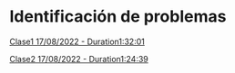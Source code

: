 # Identificación de problemas










[Clase1 17/08/2022 - Duration1:32:01](https://senatipe-my.sharepoint.com/personal/1323943_senati_pe/_layouts/15/onedrive.aspx?sortField=DateShared&isAscending=false&groupBy=&noAuthRedirect=1&id=%2Fpersonal%2Frhuarcaya%5Fsenati%5Fpe%2FDocuments%2FRecordings%2F202220%2DCNIU%2D114%2DACT%2DNRC%5F30340%5F000173395%2D20220817%5F173113%2DGrabaci%C3%B3n%20de%20la%20reuni%C3%B3n%2Emp4&listurl=%2Fpersonal%2Frhuarcaya%5Fsenati%5Fpe%2FDocuments&parentview=3)

[Clase2 17/08/2022 - Duration1:24:39](https://senatipe-my.sharepoint.com/personal/1323943_senati_pe/_layouts/15/onedrive.aspx?sortField=DateShared&isAscending=false&groupBy=&noAuthRedirect=1&id=%2Fpersonal%2Frhuarcaya%5Fsenati%5Fpe%2FDocuments%2FRecordings%2F202220%2DCNIU%2D114%2DACT%2DNRC%5F30340%5F000173395%2D20220817%5F192151%2DGrabaci%C3%B3n%20de%20la%20reuni%C3%B3n%2Emp4&listurl=%2Fpersonal%2Frhuarcaya%5Fsenati%5Fpe%2FDocuments&parentview=3)